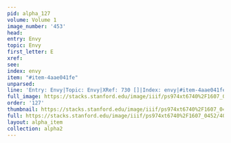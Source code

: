 ```yaml
---
pid: alpha_127
volume: Volume 1
image_number: '453'
head: 
entry: Envy
topic: Envy
first_letter: E
xref: 
see: 
index: envy
item: "#item-4aae041fe"
unparsed: 
line: 'Entry: Envy|Topic: Envy|XRef: 730 []|Index: envy|#item-4aae041fe'
full_image: https://stacks.stanford.edu/image/iiif/ps974xt6740%2F1607_0452/full/full/0/default.jpg
order: '127'
thumbnail: https://stacks.stanford.edu/image/iiif/ps974xt6740%2F1607_0452/full/100,/0/default.jpg
full: https://stacks.stanford.edu/image/iiif/ps974xt6740%2F1607_0452/402,3948,3020,608/full/0/default.jpg
layout: alpha_item
collection: alpha2
---
```

